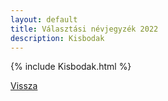```yaml
---
layout: default
title: Választási névjegyzék 2022
description: Kisbodak
---
```


{% include Kisbodak.html %}

[Vissza](./)